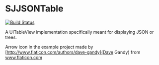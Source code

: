 # SJJSONTable

[![Build Status](https://travis-ci.org/Sjoerdjanssenen/SJJSONTable.svg?branch=master)](https://travis-ci.org/Sjoerdjanssenen/SJJSONTable)

A UITableView implementation specifically meant for displaying JSON or trees.



Arrow icon in the example project made by [http://www.flaticon.com/authors/dave-gandy](Dave Gandy) from www.flaticon.com 
